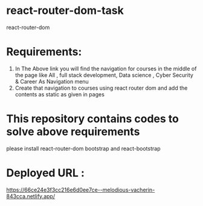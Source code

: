 # react-router-dom-task
react-router-dom

# Requirements:

1. In The Above link you will find the navigation for courses in the middle of the page like All , full stack development, Data science , Cyber Security & Career 
   As Navigation menu
2. Create that navigation to courses using react router dom and add the contents as static as given in pages

# This repository contains codes to solve above requirements
please install react-router-dom bootstrap and react-bootstrap 

# Deployed URL :
https://66ce24e3f3cc216e6d0ee7ce--melodious-vacherin-843cca.netlify.app/
